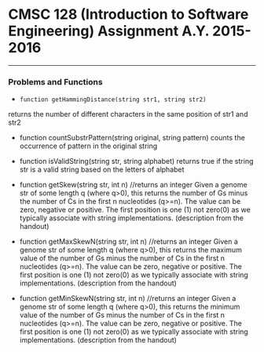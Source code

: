 # CMSC 128 (Introduction to Software Engineering) Assignment A.Y. 2015-2016

---

### Problems and Functions 

- `function getHammingDistance(string str1, string str2)`

returns the number of different characters in the same position of str1 and str2 

- function countSubstrPattern(string original, string pattern)
counts the occurrence of pattern in the original string

- function isValidString(string str, string alphabet)
returns true if the string str is a valid string based on the letters of alphabet

- function getSkew(string str, int n) //returns an integer
Given a genome str of some length q (where q>0), this returns the number of Gs minus the number of Cs
in the first n nucleotides (q>=n). The value can be zero, negative or positive. The first position is
one (1) not zero(0) as we typically associate with string implementations. (description from the handout)  

- function getMaxSkewN(string str, int n) //returns an integer
Given a genome str of some length q (where q>0), this returns the maximum value of the number of Gs minus the
number of Cs in the first n nucleotides (q>=n). The value can be zero, negative or positive. The first position
is one (1) not zero(0) as we typically associate with string implementations. (description from the handout)

- function getMinSkewN(string str, int n) //returns an integer
Given a genome str of some length q (where q>0), this returns the minimum value of the number of Gs minus the
number of Cs in the first n nucleotides (q>=n). The value can be zero, negative or positive. The first position
is one (1) not zero(0) as we typically associate with string implementations. (description from the handout)
